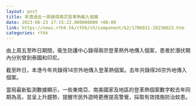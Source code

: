 ```yaml
---
layout: post
title: 本港過去一周錄得兩宗登革熱輸入個案
date: 2023-06-23 17:15:22.000000000 +08:00
link: https://news.rthk.hk/rthk/ch/component/k2/1706011-20230623.htm
categories: rthk
---
```


由上周五至昨日期間，衞生防護中心錄得兩宗登革熱外地傳入個案，患者於潛伏期內分別曾到泰國和印尼。

截至昨日，本港今年共錄得14宗外地傳入登革熱個案。去年共錄得26宗外地傳入個案。

當局最新監測數據顯示，一些東南亞、南美國家及地區的登革熱個案數字較去年同期為高，並呈上升趨勢，提醒市民外遊時更應提高警覺，採取有效措施防治蚊患。
